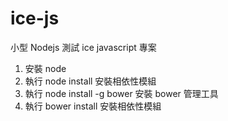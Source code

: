 # ice-js

小型 Nodejs 測試 ice javascript 專案

1. 安裝 node
2. 執行 node install 安裝相依性模組
3. 執行 node install -g bower 安裝 bower 管理工具
4. 執行 bower install 安裝相依性模組

